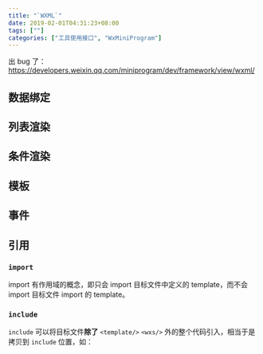```yaml
---
title: "`WXML`"
date: 2019-02-01T04:31:23+08:00
tags: [""]
categories: ["工具使用接口", "WxMiniProgram"]
---
```


 

出 bug 了：https://developers.weixin.qq.com/miniprogram/dev/framework/view/wxml/


## 数据绑定

## 列表渲染

## 条件渲染

## 模板

## 事件

## 引用

### `import`

import 有作用域的概念，即只会 import 目标文件中定义的 template，而不会 import 目标文件 import 的 template。

### `include`

`include` 可以将目标文件**除了** `<template/>` `<wxs/>` 外的整个代码引入，相当于是拷贝到 `include` 位置，如：

